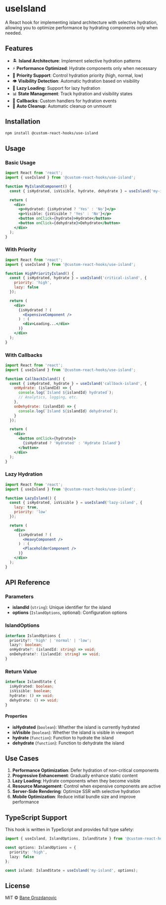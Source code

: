 # useIsland

A React hook for implementing island architecture with selective hydration, allowing you to optimize performance by hydrating components only when needed.

## Features

- 🏝️ **Island Architecture**: Implement selective hydration patterns
- ⚡ **Performance Optimized**: Hydrate components only when necessary
- 🎯 **Priority Support**: Control hydration priority (high, normal, low)
- 👁️ **Visibility Detection**: Automatic hydration based on visibility
- 🔄 **Lazy Loading**: Support for lazy hydration
- 📊 **State Management**: Track hydration and visibility states
- 🎣 **Callbacks**: Custom handlers for hydration events
- 🧹 **Auto Cleanup**: Automatic cleanup on unmount

## Installation

```bash
npm install @custom-react-hooks/use-island
```

## Usage

### Basic Usage

```jsx
import React from 'react';
import { useIsland } from '@custom-react-hooks/use-island';

function MyIslandComponent() {
  const { isHydrated, isVisible, hydrate, dehydrate } = useIsland('my-island');

  return (
    <div>
      <p>Hydrated: {isHydrated ? 'Yes' : 'No'}</p>
      <p>Visible: {isVisible ? 'Yes' : 'No'}</p>
      <button onClick={hydrate}>Hydrate</button>
      <button onClick={dehydrate}>Dehydrate</button>
    </div>
  );
}
```

### With Priority

```jsx
import React from 'react';
import { useIsland } from '@custom-react-hooks/use-island';

function HighPriorityIsland() {
  const { isHydrated, hydrate } = useIsland('critical-island', {
    priority: 'high',
    lazy: false
  });

  return (
    <div>
      {isHydrated ? (
        <ExpensiveComponent />
      ) : (
        <div>Loading...</div>
      )}
    </div>
  );
}
```

### With Callbacks

```jsx
import React from 'react';
import { useIsland } from '@custom-react-hooks/use-island';

function CallbackIsland() {
  const { isHydrated, hydrate } = useIsland('callback-island', {
    onHydrate: (islandId) => {
      console.log(`Island ${islandId} hydrated`);
      // Analytics, logging, etc.
    },
    onDehydrate: (islandId) => {
      console.log(`Island ${islandId} dehydrated`);
    }
  });

  return (
    <div>
      <button onClick={hydrate}>
        {isHydrated ? 'Hydrated' : 'Hydrate Island'}
      </button>
    </div>
  );
}
```

### Lazy Hydration

```jsx
import React from 'react';
import { useIsland } from '@custom-react-hooks/use-island';

function LazyIsland() {
  const { isHydrated, isVisible } = useIsland('lazy-island', {
    lazy: true,
    priority: 'low'
  });

  return (
    <div>
      {isHydrated ? (
        <HeavyComponent />
      ) : (
        <PlaceholderComponent />
      )}
    </div>
  );
}
```

## API Reference

### Parameters

- **islandId** (`string`): Unique identifier for the island
- **options** (`IslandOptions`, optional): Configuration options

### IslandOptions

```typescript
interface IslandOptions {
  priority?: 'high' | 'normal' | 'low';
  lazy?: boolean;
  onHydrate?: (islandId: string) => void;
  onDehydrate?: (islandId: string) => void;
}
```

### Return Value

```typescript
interface IslandState {
  isHydrated: boolean;
  isVisible: boolean;
  hydrate: () => void;
  dehydrate: () => void;
}
```

#### Properties

- **isHydrated** (`boolean`): Whether the island is currently hydrated
- **isVisible** (`boolean`): Whether the island is visible in viewport
- **hydrate** (`function`): Function to hydrate the island
- **dehydrate** (`function`): Function to dehydrate the island

## Use Cases

1. **Performance Optimization**: Defer hydration of non-critical components
2. **Progressive Enhancement**: Gradually enhance static content
3. **Lazy Loading**: Hydrate components when they become visible
4. **Resource Management**: Control when expensive components are active
5. **Server-Side Rendering**: Optimize SSR with selective hydration
6. **Mobile Optimization**: Reduce initial bundle size and improve performance

## TypeScript Support

This hook is written in TypeScript and provides full type safety:

```typescript
import { useIsland, IslandOptions, IslandState } from '@custom-react-hooks/use-island';

const options: IslandOptions = {
  priority: 'high',
  lazy: false
};

const island: IslandState = useIsland('my-island', options);
```

## License

MIT © [Bane Grozdanovic](https://github.com/djkepa)
